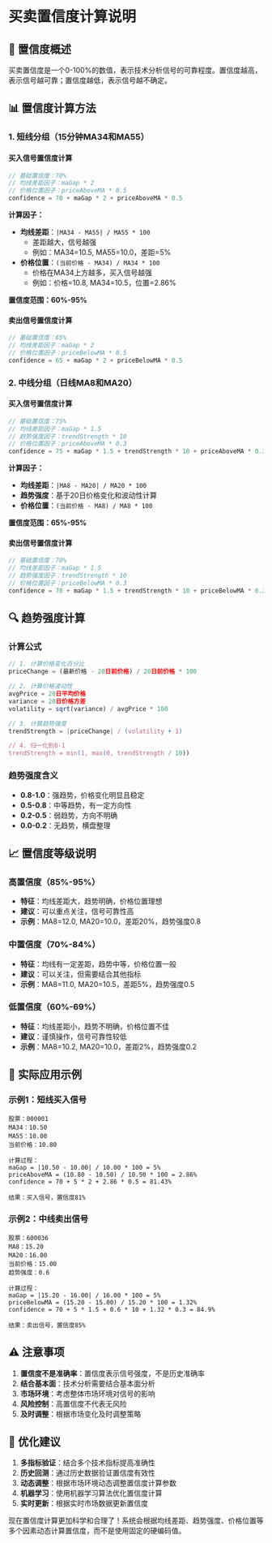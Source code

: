 # 买卖置信度计算说明

## 🎯 置信度概述

买卖置信度是一个0-100%的数值，表示技术分析信号的可靠程度。置信度越高，表示信号越可靠；置信度越低，表示信号越不确定。

## 📊 置信度计算方法

### 1. 短线分组（15分钟MA34和MA55）

#### 买入信号置信度计算
```javascript
// 基础置信度：70%
// 均线差距因子：maGap * 2
// 价格位置因子：priceAboveMA * 0.5
confidence = 70 + maGap * 2 + priceAboveMA * 0.5
```

**计算因子：**
- **均线差距**：`|MA34 - MA55| / MA55 * 100`
  - 差距越大，信号越强
  - 例如：MA34=10.5, MA55=10.0，差距=5%
- **价格位置**：`(当前价格 - MA34) / MA34 * 100`
  - 价格在MA34上方越多，买入信号越强
  - 例如：价格=10.8, MA34=10.5，位置=2.86%

**置信度范围：60%-95%**

#### 卖出信号置信度计算
```javascript
// 基础置信度：65%
// 均线差距因子：maGap * 2
// 价格位置因子：priceBelowMA * 0.5
confidence = 65 + maGap * 2 + priceBelowMA * 0.5
```

### 2. 中线分组（日线MA8和MA20）

#### 买入信号置信度计算
```javascript
// 基础置信度：75%
// 均线差距因子：maGap * 1.5
// 趋势强度因子：trendStrength * 10
// 价格位置因子：priceAboveMA * 0.3
confidence = 75 + maGap * 1.5 + trendStrength * 10 + priceAboveMA * 0.3
```

**计算因子：**
- **均线差距**：`|MA8 - MA20| / MA20 * 100`
- **趋势强度**：基于20日价格变化和波动性计算
- **价格位置**：`(当前价格 - MA8) / MA8 * 100`

**置信度范围：65%-95%**

#### 卖出信号置信度计算
```javascript
// 基础置信度：70%
// 均线差距因子：maGap * 1.5
// 趋势强度因子：trendStrength * 10
// 价格位置因子：priceBelowMA * 0.3
confidence = 70 + maGap * 1.5 + trendStrength * 10 + priceBelowMA * 0.3
```

## 🔍 趋势强度计算

### 计算公式
```javascript
// 1. 计算价格变化百分比
priceChange = (最新价格 - 20日前价格) / 20日前价格 * 100

// 2. 计算价格波动性
avgPrice = 20日平均价格
variance = 20日价格方差
volatility = sqrt(variance) / avgPrice * 100

// 3. 计算趋势强度
trendStrength = |priceChange| / (volatility + 1)

// 4. 归一化到0-1
trendStrength = min(1, max(0, trendStrength / 10))
```

### 趋势强度含义
- **0.8-1.0**：强趋势，价格变化明显且稳定
- **0.5-0.8**：中等趋势，有一定方向性
- **0.2-0.5**：弱趋势，方向不明确
- **0.0-0.2**：无趋势，横盘整理

## 📈 置信度等级说明

### 高置信度（85%-95%）
- **特征**：均线差距大，趋势明确，价格位置理想
- **建议**：可以重点关注，信号可靠性高
- **示例**：MA8=12.0, MA20=10.0，差距20%，趋势强度0.8

### 中置信度（70%-84%）
- **特征**：均线有一定差距，趋势中等，价格位置一般
- **建议**：可以关注，但需要结合其他指标
- **示例**：MA8=11.0, MA20=10.5，差距5%，趋势强度0.5

### 低置信度（60%-69%）
- **特征**：均线差距小，趋势不明确，价格位置不佳
- **建议**：谨慎操作，信号可靠性较低
- **示例**：MA8=10.2, MA20=10.0，差距2%，趋势强度0.2

## 🎯 实际应用示例

### 示例1：短线买入信号
```
股票：000001
MA34：10.50
MA55：10.00
当前价格：10.80

计算过程：
maGap = |10.50 - 10.00| / 10.00 * 100 = 5%
priceAboveMA = (10.80 - 10.50) / 10.50 * 100 = 2.86%
confidence = 70 + 5 * 2 + 2.86 * 0.5 = 81.43%

结果：买入信号，置信度81%
```

### 示例2：中线卖出信号
```
股票：600036
MA8：15.20
MA20：16.00
当前价格：15.00
趋势强度：0.6

计算过程：
maGap = |15.20 - 16.00| / 16.00 * 100 = 5%
priceBelowMA = (15.20 - 15.00) / 15.20 * 100 = 1.32%
confidence = 70 + 5 * 1.5 + 0.6 * 10 + 1.32 * 0.3 = 84.9%

结果：卖出信号，置信度85%
```

## ⚠️ 注意事项

1. **置信度不是准确率**：置信度表示信号强度，不是历史准确率
2. **结合基本面**：技术分析需要结合基本面分析
3. **市场环境**：考虑整体市场环境对信号的影响
4. **风险控制**：高置信度不代表无风险
5. **及时调整**：根据市场变化及时调整策略

## 🔧 优化建议

1. **多指标验证**：结合多个技术指标提高准确性
2. **历史回测**：通过历史数据验证置信度有效性
3. **动态调整**：根据市场环境动态调整置信度计算参数
4. **机器学习**：使用机器学习算法优化置信度计算
5. **实时更新**：根据实时市场数据更新置信度

现在置信度计算更加科学和合理了！系统会根据均线差距、趋势强度、价格位置等多个因素动态计算置信度，而不是使用固定的硬编码值。
